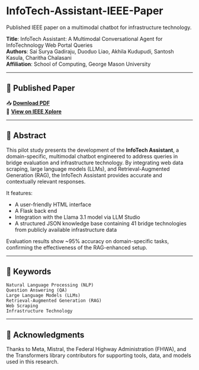 # InfoTech-Assistant-IEEE-Paper
Published IEEE paper on a multimodal chatbot for infrastructure technology.


**Title**: InfoTech Assistant: A Multimodal Conversational Agent for InfoTechnology Web Portal Queries  
**Authors**: Sai Surya Gadiraju, Duoduo Liao, Akhila Kudupudi, Santosh Kasula, Charitha Chalasani  
**Affiliation**: School of Computing, George Mason University  

---

## 📄 Published Paper

📥 **[Download PDF](./IEEE_BigData2024_InfoTech_Chatbot_Final.pdf)**  
🔗 **[View on IEEE Xplore](https://ieeexplore.ieee.org/document/10825668)**

---

## 🧠 Abstract

This pilot study presents the development of the **InfoTech Assistant**, a domain-specific, multimodal chatbot engineered to address queries in bridge evaluation and infrastructure technology. By integrating web data scraping, large language models (LLMs), and Retrieval-Augmented Generation (RAG), the InfoTech Assistant provides accurate and contextually relevant responses. 

It features:
- A user-friendly HTML interface
- A Flask back end
- Integration with the Llama 3.1 model via LLM Studio
- A structured JSON knowledge base containing 41 bridge technologies from publicly available infrastructure data

Evaluation results show ~95% accuracy on domain-specific tasks, confirming the effectiveness of the RAG-enhanced setup.

---

## 🔑 Keywords

`Natural Language Processing (NLP)`  
`Question Answering (QA)`  
`Large Language Models (LLMs)`  
`Retrieval-Augmented Generation (RAG)`  
`Web Scraping`  
`Infrastructure Technology`

---

## 👥 Acknowledgments

Thanks to Meta, Mistral, the Federal Highway Administration (FHWA), and the Transformers library contributors for supporting tools, data, and models used in this research.
